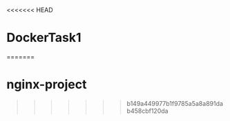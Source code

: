 <<<<<<< HEAD
# DockerTask1
=======
# nginx-project
>>>>>>> b149a449977b1f9785a5a8a891dab458cbf120da
